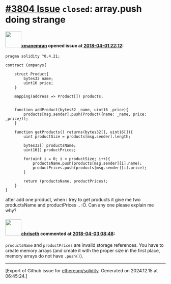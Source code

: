 # [\#3804 Issue](https://github.com/ethereum/solidity/issues/3804) `closed`: array.push  doing strange 

#### <img src="https://avatars.githubusercontent.com/u/4305563?u=22dd30eee65f703ee02f6e9e1f7d75767784cf58&v=4" width="50">[xmanemran](https://github.com/xmanemran) opened issue at [2018-04-01 22:12](https://github.com/ethereum/solidity/issues/3804):

```
pragma solidity ^0.4.21;

contract Companys{

    struct Product{
        bytes32 name;
        uint16 price;
    }
    
    mapping(address => Product[]) products;
    
    
    function addProduct(bytes32 _name, uint16 _price){
        products[msg.sender].push(Product({name: _name, price: _price}));
    }
    
    function getProducts() returns(bytes32[], uint16[]){
        uint productSize = products[msg.sender].length;
        
        bytes32[] productsName;
        uint16[] productPrices;
        
        for(uint i = 0; i < productSize; i++){
            productsName.push(products[msg.sender][i].name);
            productPrices.push(products[msg.sender][i].price);
        }
        
        return (productsName, productPrices);
    }
}
```

after add one product, when i trey to get products it give me two productsName and productPrices .. :O. Can any one please explain me why? 

#### <img src="https://avatars.githubusercontent.com/u/9073706?v=4" width="50">[chriseth](https://github.com/chriseth) commented at [2018-04-03 08:48](https://github.com/ethereum/solidity/issues/3804#issuecomment-378176015):

`productsName` and `productPrices` are invalid storage references. You have to create memory arrays (and create it with the proper size in the first place, memory arrays do not have `.push()`).


-------------------------------------------------------------------------------



[Export of Github issue for [ethereum/solidity](https://github.com/ethereum/solidity). Generated on 2024.12.15 at 06:45:24.]

